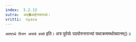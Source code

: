 ```yaml
---
index:  5.2.13
sutra:  अद्य�आईनावष्टब्धे।
vritti:  nyasa
---
```


`अवष्टब्धे विजन आसन्ने प्रसवे` इति। अत्र पूर्वयोः पदयोरुत्तराभ्यां यथाक्रममर्थाख्यानम्()॥
